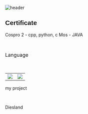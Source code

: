  ![header](https://capsule-render.vercel.app/api?type=waving&color=white&fontColor=black&text=MY_INFO&fontSize=25)
     <h2 style="font-family: Impact, Haettenschweiler, 'Arial Narrow Bold', sans-serif;">Certificate</h2>
   <p> 
	<!-- 	<p><img src="https://docs.microsoft.com/ko-kr/media/learn/certification/badges/mta-badge.svg"/>  -->
	Cospro 2 - cpp, python, c 
	Mos - JAVA
   </p>
    <br>
    <p style="font-style: normal; font-size: medium;">Language</p>
    <br>
    <table>
	<tr style="border: none;"> 
		<td><img src="https://img.shields.io/badge/C-A8B9CC?style=flat-square&logo=C&logoColor=black"/></a></td> 
		<td><img src="https://img.shields.io/badge/C++-00599C?style=flat-square&logo=CPP&logoColor=black"/></a></td> 
	</tr>
    </table>
    <p>my project</p>
	<br>
	<p>Diesland</p>
